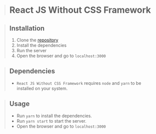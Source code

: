 > # React JS Without CSS Framework

> ## Installation
>
> 1. Clone the [repository](https://github.com/THK-S-SOFTWARE/reactjs-only)
> 2. Install the dependencies
> 3. Run the server
> 4. Open the browser and go to `localhost:3000`

> ## Dependencies
>
> - `React JS Without CSS Framework` requires `node` and `yarn` to be installed on your system.

> ## Usage
>
> - Run `yarn` to install the dependencies.
> - Run `yarn start` to start the server.
> - Open the browser and go to `localhost:3000`
